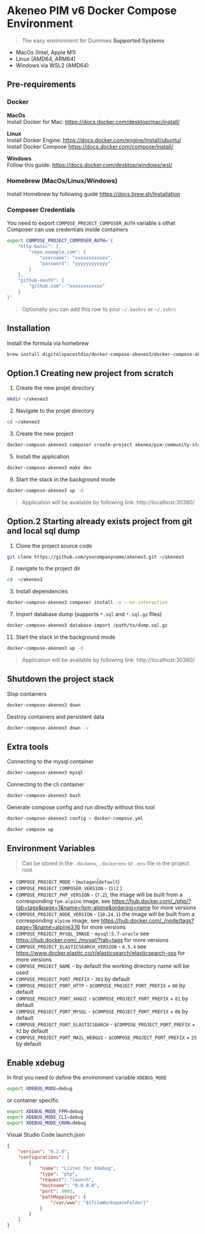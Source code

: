 # Akeneo PIM v6 Docker Compose Environment
> The easy environment for Dummies
**Supported Systems**
* MacOs (Intel, Apple M1)
* Linux (AMD64, ARM64)
* Windows via WSL2 (AMD64)

## Pre-requirements
### Docker
**MacOs**  
Install Docker for Mac: https://docs.docker.com/desktop/mac/install/  

**Linux**  
Install Docker Engine: https://docs.docker.com/engine/install/ubuntu/  
Install Docker Compose https://docs.docker.com/compose/install/  

**Windows**  
Follow this guide: https://docs.docker.com/desktop/windows/wsl/  

### Homebrew (MacOs/Linux/Windows)
Install Homebrew by following guide https://docs.brew.sh/Installation

### Composer Credentials
You need to export `COMPOSE_PROJECT_COMPOSER_AUTH` variable s othat Composer can use credentials inside containers
```bash
export COMPOSE_PROJECT_COMPOSER_AUTH='{
    "http-basic": {
        "repo.example.com": {
            "username": "xxxxxxxxxxxx",
            "password": "yyyyyyyyyyyy"
        }
    },
    "github-oauth": {
        "github.com": "xxxxxxxxxxxx"
    }
}'
```
> Optionally you can add this row to your `~/.bashrc` or `~/.zshrc`


## Installation
Install the formula via homebrew
```bash
brew install digitalspacestdio/docker-compose-akeneo3/docker-compose-akeneo3
```

## Option.1 Creating new project from scratch

1. Create the new projet directory
```bash
mkdir ~/akeneo3
```

2. Navigate to the projet directory
```bash
cd ~/akeneo3
```

3. Create the new project
```bash
docker-compose-akeneo3 composer create-project akeneo/pim-community-standard /var/www "6.0.*@stable"
```

5. Install the application
```bash
docker-compose-akeneo3 make dev
```

9. Start the stack in the background mode
```bash
docker-compose-akeneo3 up -d
```

> Application will be available by following link: http://localhost:30380/

## Option.2 Starting already exists project from git and local sql dump

1. Clone the project source code

```bash
git clone https://github.com/youcompanyname/akeneo3.git ~/akeneo3
```

2. navigate to the project dir
```bash
cd  ~/akeneo3
```

3. Install dependencies
```bash
docker-compose-akeneo3 composer install -o --no-interaction
```

7. Import database dump (supports `*.sql` and `*.sql.gz` files)
```bash
docker-compose-akeneo3 database-import /path/to/dump.sql.gz
```


11. Start the stack in the background mode
```bash
docker-compose-akeneo3 up -d
```

> Application will be available by following link: http://localhost:30380/

## Shutdown the project stack

Stop containers
```bash
docker-compose-akeneo3 down
```

Destroy containers and persistent data
```bash
docker-compose-akeneo3 down -v
```

## Extra tools

Connecting to the mysql container
```bash
docker-compose-akeneo3 mysql
```

Connecting to the cli container
```bash
docker-compose-akeneo3 bash
```

Generate compose config and run directly without this tool
```bash
docker-compose-akeneo3 config > docker-compose.yml
```
```bash
docker compose up
```

## Environment Variables
> Can be stored in the `.dockenv`, `.dockerenv` or `.env` file in the project root
* `COMPOSE_PROJECT_MODE` - (`mutagen`|`default`)
* `COMPOSE_PROJECT_COMPOSER_VERSION` - (`1|2` )
* `COMPOSE_PROJECT_PHP_VERSION` - (`7.2`), the image will be built from a corresponding `fpm-alpine` image, see https://hub.docker.com/_/php/?tab=tags&page=1&name=fpm-alpine&ordering=name for more versions
* `COMPOSE_PROJECT_NODE_VERSION` - (`10.24.1`) the image will be built from a corresponding `alpine` image, see https://hub.docker.com/_/node/tags?page=1&name=alpine3.16 for more versions
* `COMPOSE_PROJECT_MYSQL_IMAGE` - `mysql:5.7-oracle` see https://hub.docker.com/_/mysql/?tab=tags for more versions
* `COMPOSE_PROJECT_ELASTICSEARCH_VERSION` - `6.5.4` see https://www.docker.elastic.co/r/elasticsearch/elasticsearch-oss for more versions
* `COMPOSE_PROJECT_NAME` - by default the working directory name will be used
* `COMPOSE_PROJECT_PORT_PREFIX` - `303` by default
* `COMPOSE_PROJECT_PORT_HTTP` - `$COMPOSE_PROJECT_PORT_PREFIX` + `80` by default
* `COMPOSE_PROJECT_PORT_XHGUI` - `$COMPOSE_PROJECT_PORT_PREFIX` + `81` by default
* `COMPOSE_PROJECT_PORT_MYSQL` - `$COMPOSE_PROJECT_PORT_PREFIX` + `06` by default
* `COMPOSE_PROJECT_PORT_ELASTICSEARCH` - `$COMPOSE_PROJECT_PORT_PREFIX` + `92` by default
* `COMPOSE_PROJECT_PORT_MAIL_WEBGUI` - `$COMPOSE_PROJECT_PORT_PREFIX` + `25` by default

## Enable xdebug
In first you need to define the environment variable `XDEBUG_MODE`
```bash
export XDEBUG_MODE=debug
```
or container specific 
```bash
export XDEBUG_MODE_FPM=debug
export XDEBUG_MODE_CLI=debug
export XDEBUG_MODE_CRON=debug
```

Visual Studio Code launch.json
```json
{
    "version": "0.2.0",
    "configurations": [
        {
            "name": "Listen for Xdebug",
            "type": "php",
            "request": "launch",
            "hostname": "0.0.0.0",
            "port": 9003,
            "pathMappings": {
                "/var/www": "${fileWorkspaceFolder}"
            }
        }
    ]
}
```